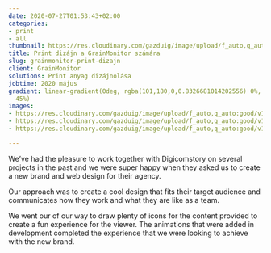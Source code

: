 ```yaml
---
date: 2020-07-27T01:53:43+02:00
categories:
- print
- all
thumbnail: https://res.cloudinary.com/gazduig/image/upload/f_auto,q_auto:good/v1595807636/cms/Frame_20_psq9un.webp
title: Print dizájn a GrainMonitor számára
slug: grainmonitor-print-dizajn
client: GrainMonitor
solutions: Print anyag dizájnolása
jobtime: 2020 május
gradient: linear-gradient(0deg, rgba(101,180,0,0.8326681014202556) 0%, rgba(53,149,130,0)
  45%)
images:
- https://res.cloudinary.com/gazduig/image/upload/f_auto,q_auto:good/v1595807692/cms/Frame_20_y5d2yo.webp
- https://res.cloudinary.com/gazduig/image/upload/f_auto,q_auto:good/v1595807694/cms/Frame_19_mgx0ey.webp
- https://res.cloudinary.com/gazduig/image/upload/f_auto,q_auto:good/v1595807694/cms/Frame_18_axvzco.webp

---
```

We’ve had the pleasure to work together with Digicomstory on several projects in the past and we were super happy when they asked us to create a new brand and web design for their agency.

Our approach was to create a cool design that fits their target audience and communicates how they work and what they are like as a team.

We went our of our way to draw plenty of icons for the content provided to create a fun experience for the viewer. The animations that were added in development completed the experience that we were looking to achieve with the new brand.